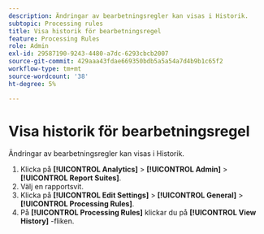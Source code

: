 ```yaml
---
description: Ändringar av bearbetningsregler kan visas i Historik.
subtopic: Processing rules
title: Visa historik för bearbetningsregel
feature: Processing Rules
role: Admin
exl-id: 29587190-9243-4480-a7dc-6293cbcb2007
source-git-commit: 429aaa43fdae669350bdb5a5a54a7d4b9b1c65f2
workflow-type: tm+mt
source-wordcount: '38'
ht-degree: 5%

---
```


# Visa historik för bearbetningsregel

Ändringar av bearbetningsregler kan visas i Historik.

1. Klicka på **[!UICONTROL Analytics]** > **[!UICONTROL Admin]** > **[!UICONTROL Report Suites]**.
1. Välj en rapportsvit.
1. Klicka på **[!UICONTROL Edit Settings]** > **[!UICONTROL General]** > **[!UICONTROL Processing Rules]**.
1. På **[!UICONTROL Processing Rules]** klickar du på **[!UICONTROL View History]** -fliken.
